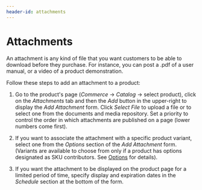 ```yaml
---
header-id: attachments
---
```


# Attachments

An attachment is any kind of file that you want customers to be able to download
before they purchase. For instance, you can post a .pdf of a user manual, or
a video of a product demonstration.

Follow these steps to add an attachment to a product:

1.  Go to the product's page (*Commerce* &rarr; *Catalog* &rarr; select
    product), click on the *Attachments* tab and then the *Add* button in the
    upper-right to display the *Add Attachment* form. Click *Select File* to
    upload a file or to select one from the documents and media repository. Set
    a priority to control the order in which attachments are published on a page
    (lower numbers come first).

2.  If you want to associate the attachment with a specific product variant,
    select one from the *Options* section of the *Add Attachment* form.
    (Variants are available to choose from only if a product has options
    designated as SKU contributors. See
    [Options](/web/commerce/documentation/-/knowledge_base/1-0/options)
    for details).

3.  If you want the attachment to be displayed on the product page for a limited
    period of time, specify display and expiration dates in the *Schedule*
    section at the bottom of the form.
